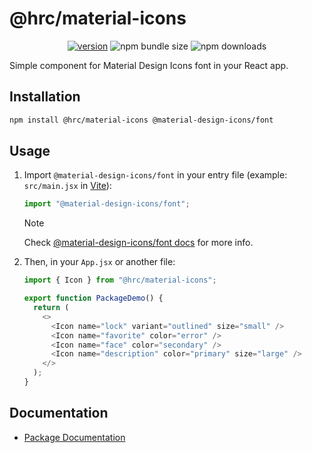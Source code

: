 # @hrc/material-icons

<div align="center">

[![version](https://img.shields.io/npm/v/%40hrc%2Fmaterial-icons)](https://www.npmjs.com/package/@hrc/material-icons)
![npm bundle size](https://img.shields.io/bundlephobia/minzip/%40hrc%2Fmaterial-icons)
![npm downloads](https://img.shields.io/npm/dm/%40hrc%2Fmaterial-icons)

</div>

Simple component for Material Design Icons font in your React app.

## Installation

```bash
npm install @hrc/material-icons @material-design-icons/font
```

## Usage

1. Import `@material-design-icons/font` in your entry file (example:
   `src/main.jsx` in [Vite](https://vitejs.dev/)):

   ```js
   import "@material-design-icons/font";
   ```

   > [!NOTE]
   > Check [@material-design-icons/font docs][mdi-font-docs] for more info.

2. Then, in your `App.jsx` or another file:

   ```js
   import { Icon } from "@hrc/material-icons";

   export function PackageDemo() {
     return (
       <>
         <Icon name="lock" variant="outlined" size="small" />
         <Icon name="favorite" color="error" />
         <Icon name="face" color="secondary" />
         <Icon name="description" color="primary" size="large" />
       </>
     );
   }
   ```

## Documentation

- [Package Documentation](https://hdoc1509.github.io/hrc/packages/material-icons/)

[mdi-font-docs]: https://www.npmjs.com/package/@material-design-icons/font#usage
